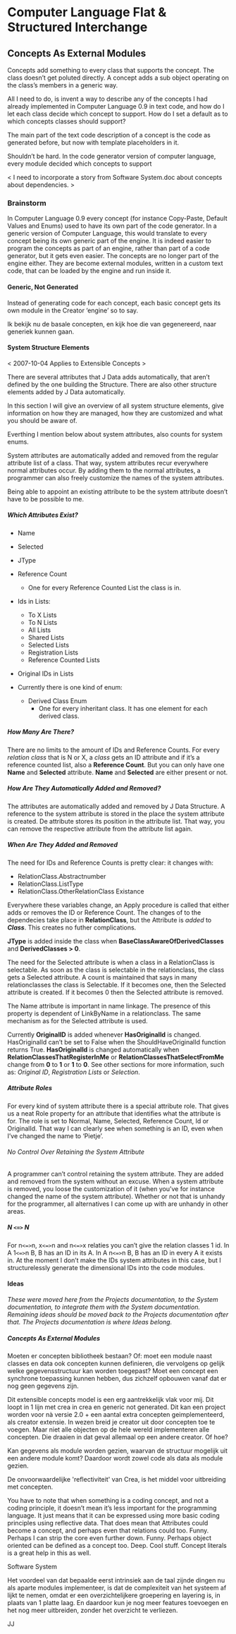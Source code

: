 ﻿Computer Language Flat & Structured Interchange
===============================================

## Concepts As External Modules

Concepts add something to every class that supports the concept. The class doesn’t get poluted directly. A concept adds a sub object operating on the class’s members in a generic way.

All I need to do, is invent a way to describe any of the concepts I had already implemented in Computer Language 0.9 in text code, and how do I let each class decide which concept to support. How do I set a default as to which concepts classes should support?

The main part of the text code description of a concept is the code as generated before, but now with template placeholders in it.

Shouldn’t be hard. In the code generator version of computer language, every module decided which concepts to support

< I need to incorporate a story from Software System.doc about concepts about dependencies. >

### Brainstorm

In Computer Language 0.9 every concept (for instance Copy-Paste, Default Values and Enums) used to have its own part of the code generator. In a generic version of Computer Language, this would translate to every concept being its own generic part of the engine. It is indeed easier to program the concepts as part of an engine, rather than part of a code generator, but it gets even easier. The concepts are no longer part of the engine either. They are become external modules, written in a custom text code, that can be loaded by the engine and run inside it.

#### Generic, Not Generated

Instead of generating code for each concept, each basic concept gets its own module in the Creator ‘engine’ so to say.

Ik bekijk nu de basale concepten, en kijk hoe die van gegenereerd, naar generiek kunnen gaan.

#### System Structure Elements

< 2007-10-04 Applies to Extensible Concepts >

There are several attributes that J Data adds automatically, that aren’t defined by the one building the Structure. There are also other structure elements added by J Data automatically.

In this section I will give an overview of all system structure elements, give information on how they are managed, how they are customized and what you should be aware of.

Everthing I mention below about system attributes, also counts for system enums.

System attributes are automatically added and removed from the regular attribute list of a class. That way, system attributes recur everywhere normal attributes occur. By adding them to the normal attributes, a programmer can also freely customize the names of the system attributes.

Being able to appoint an existing attribute to be the system attribute doesn’t have to be possible to me.

##### Which Attributes Exist?

- Name
- Selected
- JType
- Reference Count
    - One for every Reference Counted List the class is in.
- Ids in Lists:
    - To X Lists
    - To N Lists
    - All Lists
    - Shared Lists
    - Selected Lists
    - Registration Lists
    - Reference Counted Lists
- Original IDs in Lists

- Currently there is one kind of enum:
    - Derived Class Enum
        - One for every inheritant class. It has one element for each derived class.

##### How Many Are There?

There are no limits to the amount of IDs and Reference Counts. For every *relation class* that is N or X, a *class* gets an ID attribute and if it’s a reference counted list, also a __Reference Count__. But you can only have one __Name__ and __Selected__ attribute. __Name__ and __Selected__ are either present or not.

##### How Are They Automatically Added and Removed?

The attributes are automatically added and removed by J Data Structure. A reference to the system attribute is stored in the place the system attribute is created. De attribute stores its position in the attribute list. That way, you can remove the respective attribute from the attribute list again.

##### When Are They Added and Removed

The need for IDs and Reference Counts is pretty clear: it changes with:

- RelationClass.Abstractnumber
- RelationClass.ListType
- RelationClass.OtherRelationClass Existance

Everywhere these variables change, an Apply procedure is called that either adds or removes the ID or Reference Count. The changes of to the dependecies take place in __RelationClass__, but the Attribute is *added* to __*Class*__. This creates no futher complications.

__JType__ is added inside the class when __BaseClassAwareOfDerivedClasses__ and __DerivedClasses > 0__.

The need for the Selected attribute is when a class in a RelationClass is selectable. As soon as the class is selectable in the relationclass, the class gets a Selected attribute. A count is maintained that says in many relationclasses the class is Selectable. If it becomes one, then the Selected attribute is created. If it becomes 0 then the Selected attribute is removed.

The Name attribute is important in name linkage. The presence of this property is dependent of LinkByName in a relationclass. The same mechanism as for the Selected attribute is used.

Currently __OriginalID__ is added whenever __HasOriginalId__ is changed. HasOriginalId can’t be set to False when the ShouldHaveOriginalId  function returns True. __HasOriginalId__ is changed automatically when __RelationClassesThatRegisterInMe__ or __RelationClassesThatSelectFromMe__ change from __0__ to __1__ or __1__ to __0__. See other sections for more information, such as: *Original ID*, *Registration Lists* or *Selection*.

##### Attribute Roles

For every kind of system attribute there is a special attribute role. That gives us a neat Role property for an attribute that identifies what the attribute is for. The role is set to Normal, Name, Selected, Reference Count, Id or OriginalId. That way I can clearly see when something is an ID, even when I’ve changed the name to ‘Pietje’.

###### No Control Over Retaining the System Attribute

A programmer can’t control retaining the system attribute. They are added and removed from the system without an excuse. When a system attribute is removed, you loose the customization of it (when you’ve for instance changed the name of the system attribute). Whether or not that is unhandy for the programmer, all alternatives I can come up with are unhandy in other areas.

##### N `<=>` N

For n`<=>`n, x`<=>`n and n`<=>`x relaties you can’t give the relation classes 1 id. In A 1`<=>`n B, B has an ID in its A. In A n`<=>`n B, B has an ID in every A it exists in.  At the moment I don’t make the IDs system attributes in this case, but I structurelessly generate the dimensional IDs into the code modules.

#### Ideas

*These were moved here from the Projects documentation, to the System documentation, to integrate them with the System documentation. Remaining ideas should be moved back to the Projects documentation after that. The Projects documentation is where Ideas belong.*

##### Concepts As External Modules

Moeten er concepten bibliotheek bestaan?
Of: moet een module naast classes en data ook concepten kunnen definieren, die vervolgens op gelijk welke gegevensstructuur kan worden toegepast? Moet een concept een synchrone toepassing kunnen hebben, dus zichzelf opbouwen vanaf dat er nog geen gegevens zijn.

Dit extensible concepts model is een erg aantrekkelijk vlak voor mij. Dit loopt in 1 lijn met crea in crea en generic not generated. Dit kan een project worden voor nà versie 2.0 + een aantal extra concepten geimplementeerd, als creator extensie. In wezen breid je creator uit door concepten toe te voegen. Maar niet alle objecten op de hele wereld implementeren alle concepten. Die draaien in dat geval allemaal op een andere creator. Of hoe?

Kan gegevens als module worden gezien, waarvan de structuur mogelijk uit een andere module komt? Daardoor wordt zowel code als data als module gezien.

De onvoorwaardelijke 'reflectiviteit' van Crea, is het middel voor uitbreiding met concepten.

You have to note that when something is a coding concept, and not a coding principle, it doesn’t mean it’s less important for the programming language. It just means that it can be expressed using more basic coding principles using reflective data.
That does mean that Attributes could become a concept, and perhaps even that relations could too. Funny. Perhaps I can strip the core even further down.
Funny. Perhaps object oriented can be defined as a concept too.
Deep. Cool stuff.
Concept literals is a great help in this as well.


Software System

Het voordeel van dat bepaalde eerst intrinsiek aan de taal zijnde dingen nu als aparte modules implementeer, is dat de complexiteit van het systeem af lijkt te nemen, omdat er een overzichtelijkere groepering en layering is, in plaats van 1 platte laag. En daardoor kun je nog meer features toevoegen en het nog meer uitbreiden, zonder het overzicht te verliezen.

JJ
